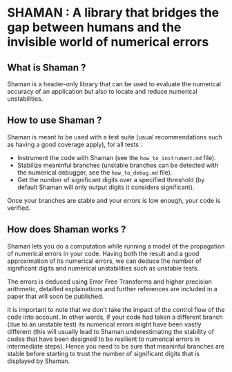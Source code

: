 # SHAMAN : A library that bridges the gap between humans and the invisible world of numerical errors

## What is Shaman ?

Shaman is a header-only library that can be used to evaluate the numerical accuracy of an application but also to locate and reduce numerical unstabilities.

## How to use Shaman ?

Shaman is meant to be used with a test suite (usual recommendations such as having a good coverage apply), for all tests :

- Instrument the code with Shaman (see the `how_to_instrument.md` file).
- Stabilize meaninful branches (unstable branches can be detected with the numerical debugger, see the `how_to_debug.md` file).
- Get the number of significant digits over a specified threshold (by default Shaman will only output digits it considers significant).

Once your branches are stable and your errors is low enough, your code is verified.

## How does Shaman works ?

Shaman lets you do a computation while running a model of the propagation of numerical errors in your code.
Having both the result and a good approximation of its numerical errors, we can deduce the number of significant digits and numerical unstabilities such as unstable tests.

The errors is deduced using Error Free Transforms and higher precision arithmetic, detailled explainations and further references are included in a paper that will soon be published.

It is important to note that we don't take the impact of the control flow of the code into account.
In other words, if your code had taken a different branch (due to an unstable test) its numerical errors might have been vastly different
(this will usually lead to Shaman underestimating the stability of codes that have been designed to be resilient to numerical errors in intermediate steps).
Hence you need to be sure that meaninful branches are stable before starting to trust the number of significant digits that is displayed by Shaman.
